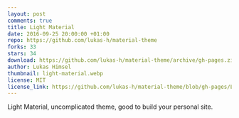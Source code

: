 ```yaml
---
layout: post
comments: true
title: Light Material
date: 2016-09-25 20:00:00 +01:00
repo: https://github.com/lukas-h/material-theme
forks: 33
stars: 34
download: https://github.com/lukas-h/material-theme/archive/gh-pages.zip
author: Lukas Himsel
thumbnail: light-material.webp
license: MIT
license_link: https://github.com/lukas-h/material-theme/blob/gh-pages/LICENSE
---
```


Light Material, uncomplicated theme, good to build your personal site.
